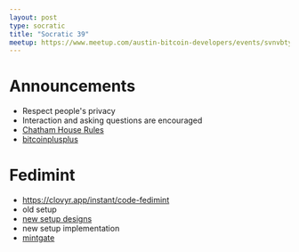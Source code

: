 ```yaml
---
layout: post
type: socratic
title: "Socratic 39"
meetup: https://www.meetup.com/austin-bitcoin-developers/events/svnvbtyfcgbbc/
---
```


# Announcements

- Respect people's privacy
- Interaction and asking questions are encouraged
- [Chatham House Rules](https://www.chathamhouse.org/about-us/chatham-house-rule)
- [bitcoinplusplus](https://btcplusplus.dev)

# Fedimint

- https://clovyr.app/instant/code-fedimint
- old setup
- [new setup designs](https://www.figma.com/file/ioeAVbWBc3ow2RaZETatM7/Fedimint-Setup-Flow?type=design&node-id=0-1&t=7VOAxljBPvfXh5SZ-0)
- new setup implementation
- [mintgate](https://mintgate.vercel.app/)
